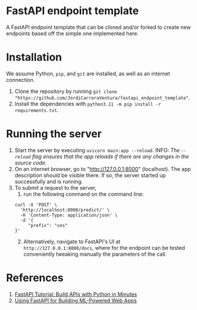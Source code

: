 # FastAPI endpoint template

A FastAPI endpoint template that can be cloned and/or forked to create new endpoints based off the simple one implemented here.


# Installation

We assume Python, `pip`, and `git` are installed, as well as an internet connection.

1. Clone the repository by running `git clone "https://github.com/JordiCarreraVentura/fastapi_endpoint_template"`.
2. Install the dependencies with `python3.11 -m pip install -r requirements.txt`.


# Running the server

1. Start the server by executing `uvicorn main:app --reload`. INFO: _The `--reload` flag ensures that the app reloads if there are any changes in the source code._
2. On an internet browser, go to "http://127.0.0.1:8000" (localhost). The app description should be visible there. If so, the server started up successfully and is running.
3. To submit a request to the server,
   1. run the following command on the command line:
    ```
    curl -X 'POST' \
      'http://localhost:8000/predict/' \
      -H 'Content-Type: application/json' \
      -d '{
         "prefix": "ves"
    }'
    ```
   2. Alternatively, navigate to FastAPI's UI at `http://127.0.0.1:8000/docs`, where  for the endpoint can be tested conveniently tweaking manually the parameters of the call.


# References

1. [FastAPI Tutorial: Build APIs with Python in Minutes](https://www.kdnuggets.com/fastapi-tutorial-build-apis-with-python-in-minutes)
2. [Using FastAPI for Building ML-Powered Web Apps](https://www.kdnuggets.com/using-fastapi-for-building-ml-powered-web-apps)

